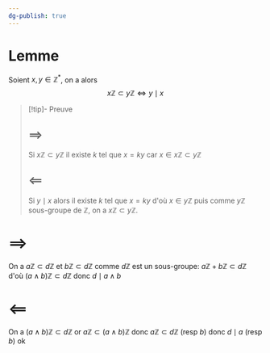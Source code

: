 ```yaml
---
dg-publish: true
---
```


# Lemme

Soient $x,y\in \mathbb{Z}^{*}$, on a alors
$$
x\mathbb{Z} \subset y\mathbb{Z} \iff y \mid x
$$
>[!tip]- Preuve
>## $\implies$
> Si $x\mathbb{Z} \subset y\mathbb{Z}$ il existe $k$ tel que $x=ky$ car $x\in x\mathbb{Z} \subset y\mathbb{Z}$
> ## $\impliedby$
> Si $y \mid x$ alors il existe $k$ tel que $x=ky$ d'où $x\in y\mathbb{Z}$ puis comme $y\mathbb{Z}$ sous-groupe de $\mathbb{Z}$, on a $x\mathbb{Z} \subset y\mathbb{Z}$.

# $\implies$

On a $a\mathbb{Z} \subset d\mathbb{Z}$ et $b\mathbb{Z} \subset d\mathbb{Z}$
comme $d\mathbb{Z}$ est un sous-groupe:
$a\mathbb{Z} + b\mathbb{Z} \subset d\mathbb{Z}$
d'où $(a\land b)\mathbb{Z} \subset d\mathbb{Z}$ donc 
$d\mid a\land b$

# $\impliedby$

On a $(a\land b)\mathbb{Z} \subset d\mathbb{Z}$
or $a\mathbb{Z} \subset (a\land b)\mathbb{Z}$ donc $a\mathbb{Z} \subset d\mathbb{Z}$ (resp $b$)
donc $d\mid a$ (resp $b$)
ok



